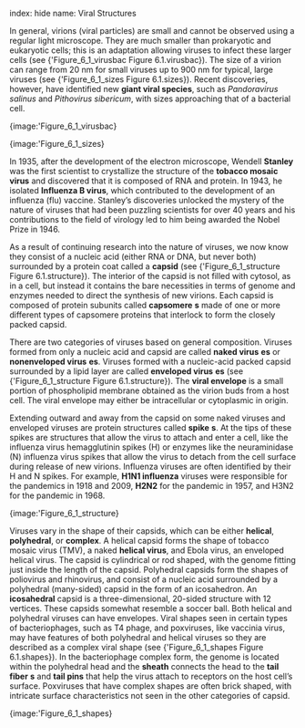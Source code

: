index: hide
name: Viral Structures

In general, virions (viral particles) are small and cannot be observed using a regular light microscope. They are much smaller than prokaryotic and eukaryotic cells; this is an adaptation allowing viruses to infect these larger cells (see {'Figure_6_1_virusbac Figure 6.1.virusbac}). The size of a virion can range from 20 nm for small viruses up to 900 nm for typical, large viruses (see {'Figure_6_1_sizes Figure 6.1.sizes}). Recent discoveries, however, have identified new  **giant viral species**, such as  *Pandoravirus salinus* and  *Pithovirus sibericum*, with sizes approaching that of a bacterial cell.


{image:'Figure_6_1_virusbac}
        


{image:'Figure_6_1_sizes}
        

In 1935, after the development of the electron microscope, Wendell  **Stanley** was the first scientist to crystallize the structure of the  **tobacco mosaic virus** and discovered that it is composed of RNA and protein. In 1943, he isolated  **Influenza B virus**, which contributed to the development of an influenza (flu) vaccine. Stanley’s discoveries unlocked the mystery of the nature of viruses that had been puzzling scientists for over 40 years and his contributions to the field of virology led to him being awarded the Nobel Prize in 1946.

As a result of continuing research into the nature of viruses, we now know they consist of a nucleic acid (either RNA or DNA, but never both) surrounded by a protein coat called a  **capsid** (see {'Figure_6_1_structure Figure 6.1.structure}). The interior of the capsid is not filled with cytosol, as in a cell, but instead it contains the bare necessities in terms of genome and enzymes needed to direct the synthesis of new virions. Each capsid is composed of protein subunits called  **capsomere** **s** made of one or more different types of capsomere proteins that interlock to form the closely packed capsid.

There are two categories of viruses based on general composition. Viruses formed from only a nucleic acid and capsid are called  **naked virus** **es** or  **nonenveloped virus** **es**. Viruses formed with a nucleic-acid packed capsid surrounded by a lipid layer are called  **enveloped virus** **es** (see {'Figure_6_1_structure Figure 6.1.structure}). The  **viral envelope** is a small portion of phospholipid membrane obtained as the virion buds from a host cell. The viral envelope may either be intracellular or cytoplasmic in origin.

Extending outward and away from the capsid on some naked viruses and enveloped viruses are protein structures called  **spike** **s**. At the tips of these spikes are structures that allow the virus to attach and enter a cell, like the influenza virus hemagglutinin spikes (H) or enzymes like the neuraminidase (N) influenza virus spikes that allow the virus to detach from the cell surface during release of new virions. Influenza viruses are often identified by their H and N spikes. For example,  **H1N1 influenza** viruses were responsible for the pandemics in 1918 and 2009, **H2N2** for the pandemic in 1957, and H3N2 for the pandemic in 1968.


{image:'Figure_6_1_structure}
        

Viruses vary in the shape of their capsids, which can be either  **helical**,  **polyhedral**, or  **complex**. A helical capsid forms the shape of tobacco mosaic virus (TMV), a naked  **helical virus**, and Ebola virus, an enveloped helical virus. The capsid is cylindrical or rod shaped, with the genome fitting just inside the length of the capsid. Polyhedral capsids form the shapes of poliovirus and rhinovirus, and consist of a nucleic acid surrounded by a polyhedral (many-sided) capsid in the form of an icosahedron. An  **icosahedral** capsid is a three-dimensional, 20-sided structure with 12 vertices. These capsids somewhat resemble a soccer ball. Both helical and polyhedral viruses can have envelopes. Viral shapes seen in certain types of bacteriophages, such as T4 phage, and poxviruses, like vaccinia virus, may have features of both polyhedral and helical viruses so they are described as a complex viral shape (see {'Figure_6_1_shapes Figure 6.1.shapes}). In the bacteriophage complex form, the genome is located within the polyhedral head and the  **sheath** connects the head to the  **tail fiber** **s** and  **tail pins** that help the virus attach to receptors on the host cell’s surface. Poxviruses that have complex shapes are often brick shaped, with intricate surface characteristics not seen in the other categories of capsid.


{image:'Figure_6_1_shapes}
        
